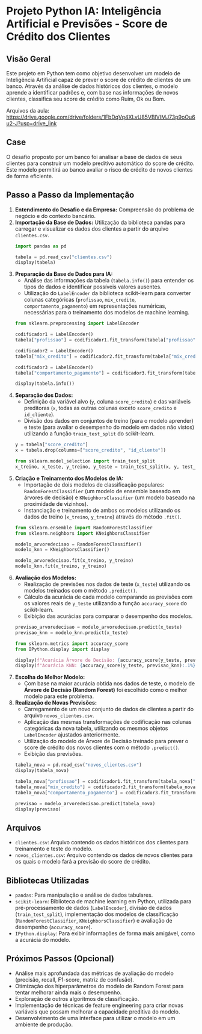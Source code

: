 # Projeto Python IA: Inteligência Artificial e Previsões - Score de Crédito dos Clientes
## Visão Geral

Este projeto em Python tem como objetivo desenvolver um modelo de Inteligência Artificial capaz de prever o score de crédito de clientes de um banco. Através da análise de dados históricos dos clientes, o modelo aprende a identificar padrões e, com base nas informações de novos clientes, classifica seu score de crédito como Ruim, Ok ou Bom.


Arquivos da aula: https://drive.google.com/drive/folders/1FbDqVq4XLvU85VBlVIMJ73p9oOu6u2-J?usp=drive_link


## Case

O desafio proposto por um banco foi analisar a base de dados de seus clientes para construir um modelo preditivo automático do score de crédito. Este modelo permitirá ao banco avaliar o risco de crédito de novos clientes de forma eficiente.

## Passo a Passo da Implementação

1.  **Entendimento do Desafio e da Empresa:** Compreensão do problema de negócio e do contexto bancário.
2.  **Importação da Base de Dados:** Utilização da biblioteca pandas para carregar e visualizar os dados dos clientes a partir do arquivo `clientes.csv`.
    ```python
    import pandas as pd

    tabela = pd.read_csv("clientes.csv")
    display(tabela)
    ```
3.  **Preparação da Base de Dados para IA:**
    * Análise das informações da tabela (`tabela.info()`) para entender os tipos de dados e identificar possíveis valores ausentes.
    * Utilização do `LabelEncoder` da biblioteca scikit-learn para converter colunas categóricas (`profissao`, `mix_credito`, `comportamento_pagamento`) em representações numéricas, necessárias para o treinamento dos modelos de machine learning.
    ```python
    from sklearn.preprocessing import LabelEncoder

    codificador1 = LabelEncoder()
    tabela["profissao"] = codificador1.fit_transform(tabela["profissao"])

    codificador2 = LabelEncoder()
    tabela["mix_credito"] = codificador2.fit_transform(tabela["mix_credito"])

    codificador3 = LabelEncoder()
    tabela["comportamento_pagamento"] = codificador3.fit_transform(tabela["comportamento_pagamento"])

    display(tabela.info())
    ```
4.  **Separação dos Dados:**
    * Definição da variável alvo (`y`, coluna `score_credito`) e das variáveis preditoras (`x`, todas as outras colunas exceto `score_credito` e `id_cliente`).
    * Divisão dos dados em conjuntos de treino (para o modelo aprender) e teste (para avaliar o desempenho do modelo em dados não vistos) utilizando a função `train_test_split` do scikit-learn.
    ```python
    y = tabela["score_credito"]
    x = tabela.drop(columns=["score_credito", "id_cliente"])

    from sklearn.model_selection import train_test_split
    x_treino, x_teste, y_treino, y_teste = train_test_split(x, y, test_size=0.3)
    ```
5.  **Criação e Treinamento dos Modelos de IA:**
    * Importação de dois modelos de classificação populares: `RandomForestClassifier` (um modelo de ensemble baseado em árvores de decisão) e `KNeighborsClassifier` (um modelo baseado na proximidade de vizinhos).
    * Instanciação e treinamento de ambos os modelos utilizando os dados de treino (`x_treino`, `y_treino`) através do método `.fit()`.
    ```python
    from sklearn.ensemble import RandomForestClassifier
    from sklearn.neighbors import KNeighborsClassifier

    modelo_arvoredecisao = RandomForestClassifier()
    modelo_knn = KNeighborsClassifier()

    modelo_arvoredecisao.fit(x_treino, y_treino)
    modelo_knn.fit(x_treino, y_treino)
    ```
6.  **Avaliação dos Modelos:**
    * Realização de previsões nos dados de teste (`x_teste`) utilizando os modelos treinados com o método `.predict()`.
    * Cálculo da acurácia de cada modelo comparando as previsões com os valores reais de `y_teste` utilizando a função `accuracy_score` do scikit-learn.
    * Exibição das acurácias para comparar o desempenho dos modelos.
    ```python
    previsao_arvoredecisao = modelo_arvoredecisao.predict(x_teste)
    previsao_knn = modelo_knn.predict(x_teste)

    from sklearn.metrics import accuracy_score
    from IPython.display import display

    display(f"Acurácia Árvore de Decisão: {accuracy_score(y_teste, previsao_arvoredecisao):.1%}")
    display(f"Acurácia KNN: {accuracy_score(y_teste, previsao_knn):.1%}")
    ```
7.  **Escolha do Melhor Modelo:**
    * Com base na maior acurácia obtida nos dados de teste, o modelo de **Árvore de Decisão (Random Forest)** foi escolhido como o melhor modelo para este problema.
8.  **Realização de Novas Previsões:**
    * Carregamento de um novo conjunto de dados de clientes a partir do arquivo `novos_clientes.csv`.
    * Aplicação das mesmas transformações de codificação nas colunas categóricas da nova tabela, utilizando os mesmos objetos `LabelEncoder` ajustados anteriormente.
    * Utilização do modelo de Árvore de Decisão treinado para prever o score de crédito dos novos clientes com o método `.predict()`.
    * Exibição das previsões.
    ```python
    tabela_nova = pd.read_csv("novos_clientes.csv")
    display(tabela_nova)

    tabela_nova["profissao"] = codificador1.fit_transform(tabela_nova["profissao"])
    tabela_nova["mix_credito"] = codificador2.fit_transform(tabela_nova["mix_credito"])
    tabela_nova["comportamento_pagamento"] = codificador3.fit_transform(tabela_nova["comportamento_pagamento"])

    previsao = modelo_arvoredecisao.predict(tabela_nova)
    display(previsao)
    ```

## Arquivos

* `clientes.csv`: Arquivo contendo os dados históricos dos clientes para treinamento e teste do modelo.
* `novos_clientes.csv`: Arquivo contendo os dados de novos clientes para os quais o modelo fará a previsão do score de crédito.

## Bibliotecas Utilizadas

* `pandas`: Para manipulação e análise de dados tabulares.
* `scikit-learn`: Biblioteca de machine learning em Python, utilizada para pré-processamento de dados (`LabelEncoder`), divisão de dados (`train_test_split`), implementação dos modelos de classificação (`RandomForestClassifier`, `KNeighborsClassifier`) e avaliação de desempenho (`accuracy_score`).
* `IPython.display`: Para exibir informações de forma mais amigável, como a acurácia do modelo.

## Próximos Passos (Opcional)

* Análise mais aprofundada das métricas de avaliação do modelo (precisão, recall, F1-score, matriz de confusão).
* Otimização dos hiperparâmetros do modelo de Random Forest para tentar melhorar ainda mais o desempenho.
* Exploração de outros algoritmos de classificação.
* Implementação de técnicas de feature engineering para criar novas variáveis que possam melhorar a capacidade preditiva do modelo.
* Desenvolvimento de uma interface para utilizar o modelo em um ambiente de produção.
